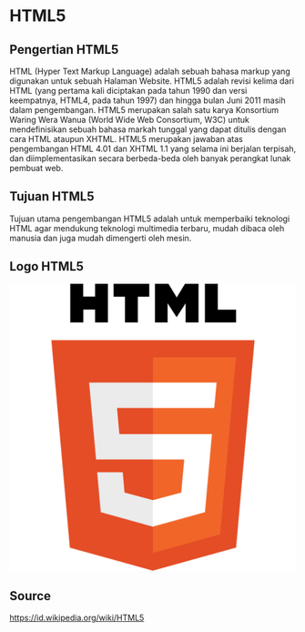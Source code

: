 # HTML5
## Pengertian HTML5

HTML (Hyper Text Markup Language) adalah sebuah bahasa markup yang digunakan untuk sebuah Halaman Website. HTML5 adalah revisi kelima dari HTML (yang pertama kali diciptakan pada tahun 1990 dan versi keempatnya, HTML4, pada tahun 1997) dan hingga bulan Juni 2011 masih dalam pengembangan. HTML5 merupakan salah satu karya Konsortium Waring Wera Wanua (World Wide Web Consortium, W3C) untuk mendefinisikan sebuah bahasa markah tunggal yang dapat ditulis dengan cara HTML ataupun XHTML. HTML5 merupakan jawaban atas pengembangan HTML 4.01 dan XHTML 1.1 yang selama ini berjalan terpisah, dan diimplementasikan secara berbeda-beda oleh banyak perangkat lunak pembuat web.


## Tujuan HTML5 

Tujuan utama pengembangan HTML5 adalah untuk memperbaiki teknologi HTML agar mendukung teknologi multimedia terbaru, mudah dibaca oleh manusia dan juga mudah dimengerti oleh mesin.


## Logo HTML5 
<img src="https://github.com/neapps/HTML5/blob/master/html5.png">


## Source
https://id.wikipedia.org/wiki/HTML5
